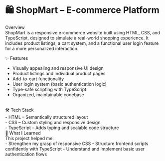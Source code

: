 # 🛍️ ShopMart – E-commerce Platform
Overview
<br>
ShopMart is a responsive e-commerce website built using HTML, CSS, and TypeScript, designed to simulate a real-world shopping experience. It includes product listings, a cart system, and a functional user login feature for a more personalized interaction.
<br>


✨ Features
<br>
- Visually appealing and responsive UI design
- Product listings and individual product pages
- Add-to-cart functionality
- User login system (basic authentication logic)
- Type-safe scripting with TypeScript
- Organized, maintainable codebase
<br>
🛠️ Tech Stack
<br>
- HTML – Semantically structured layout
<br>
- CSS – Custom styling and responsive design
<br>
- TypeScript – Adds typing and scalable code structure

<br>
📌 What I Learned
<br>
This project helped me:
<br>
- Strengthen my grasp of responsive CSS
- Structure frontend scripts confidently with TypeScript
- Understand and implement basic user authentication flows






